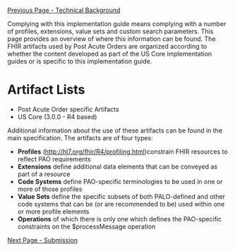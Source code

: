 [Previous Page - Technical Background](TechnicalBackground.html)

Complying with this implementation guide means complying with a number of profiles, extensions, value sets and custom search parameters. This page provides an overview of where this information can be found.
The FHIR artifacts used by Post Acute Orders are organized according to whether the content developed as part of the US Core implementation guides or is specific to this implementation guide.

# Artifact Lists
* Post Acute Order specific Artifacts
* US Core (3.0.0 - R4 based)

Additional information about the use of these artifacts can be found in the main specification.
The artifacts are of four types:
* 	**Profiles** (http://hl7.org/fhir/R4/profiling.html)constrain FHIR resources to reflect PAO requirements
* 	**Extensions** define additional data elements that can be conveyed as part of a resource
* 	**Code Systems** define PAO-specific terminologies to be used in one or more of those profiles
* 	**Value Sets** define the specific subsets of both PALO-defined and other code systems that can be (or are recommended to be) used within one or more profile elements
* 	**Operations** of which there is only one which defines the PAO-specific constraints on the $processMessage operation

[Next Page - Submission](Submission.html)